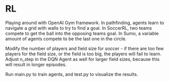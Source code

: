 # RL

Playing around with OpenAI Gym framework. In pathfinding, agents learn to navigate a grid with walls to try to find a goal. In SoccerRL, two teams compete to get the ball into the opposing teams goal. In Sumo, a variable amount of agents compete to be the last one in the circle.

Modify the number of players and field size for soccer - if there are too few players for the field size, or the field is too big, the players will fail to learn. Adjust n_step in the DQN Agent as well for larger field sizes, because this will result in longer episodes.

Run main.py to train agents, and test.py to visualize the results.